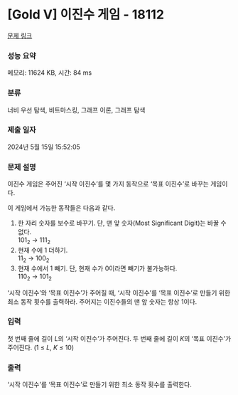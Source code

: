 # [Gold V] 이진수 게임 - 18112 

[문제 링크](https://www.acmicpc.net/problem/18112) 

### 성능 요약

메모리: 11624 KB, 시간: 84 ms

### 분류

너비 우선 탐색, 비트마스킹, 그래프 이론, 그래프 탐색

### 제출 일자

2024년 5월 15일 15:52:05

### 문제 설명

<p>이진수 게임은 주어진 ‘시작 이진수’를 몇 가지 동작으로 ‘목표 이진수’로 바꾸는 게임이다.</p>

<p>이 게임에서 가능한 동작들은 다음과 같다.</p>

<ol>
	<li>한 자리 숫자를 보수로 바꾸기. 단, 맨 앞 숫자(Most Significant Digit)는 바꿀 수 없다.<br>
	101<sub>2</sub> → 111<sub>2</sub></li>
	<li>현재 수에 1 더하기.<br>
	11<sub>2</sub> → 100<sub>2</sub></li>
	<li>현재 수에서 1 빼기. 단, 현재 수가 0이라면 빼기가 불가능하다.<br>
	110<sub>2</sub> → 101<sub>2</sub></li>
</ol>

<p>‘시작 이진수’와 ‘목표 이진수’가 주어질 때, ‘시작 이진수’를 ‘목표 이진수’로 만들기 위한 최소 동작 횟수를 출력하라. 주어지는 이진수들의 맨 앞 숫자는 항상 1이다.</p>

### 입력 

 <p>첫 번째 줄에 길이 <em>L</em>의 ‘시작 이진수’가 주어진다. 두 번째 줄에 길이 <em>K</em>의 ‘목표 이진수’가 주어진다. (1 ≤ <em>L</em>, <em>K ≤ </em>10)</p>

### 출력 

 <p>‘시작 이진수’를 ‘목표 이진수’로 만들기 위한 최소 동작 횟수를 출력한다.</p>

